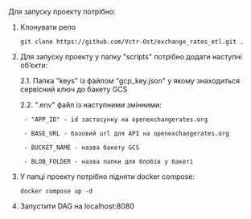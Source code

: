 Для запуску проекту потрібно:

1. Клонувати репо

   ```git clone https://github.com/Vctr-Ost/exchange_rates_etl.git .```

3. Для запуску проекту у папку "scripts" потрібно додати наступні обʼєкти:

   2.1. Папка "keys" із файлом "gcp_key.json" у якому знаходиться сервісний ключ до бакету GCS

   2.2. ".env" файл із наступними змінними:

        - "APP_ID" - id застосунку на openexchangerates.org
        
        - BASE_URL - базовий url для API на openexchangerates.org
        
        - BUCKET_NAME - назва бакету GCS
        
        - BLOB_FOLDER - назва папки для блобів у бакеті

4. У папці проекту потрібно підняти docker compose:

   ```docker compose up -d```

5. Запустити DAG на localhost:8080
